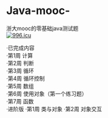 # Java-mooc-
浙大mooc的零基础java测试题  
<a href="https://996.icu"><img src="https://img.shields.io/badge/link-996.icu-red.svg" alt="996.icu" /></a>  

·已完成内容  
    ·第1周 计算  
    ·第2周 判断  
    ·第3周 循环  
    ·第4周 循环控制  
    ·第5周 数组  
    ·第6周 使用对象（第一个练习题）  
    ·第7周 函数  
  ·进阶版
    ·第1周 类与对象
    ·第2周 对象交互

